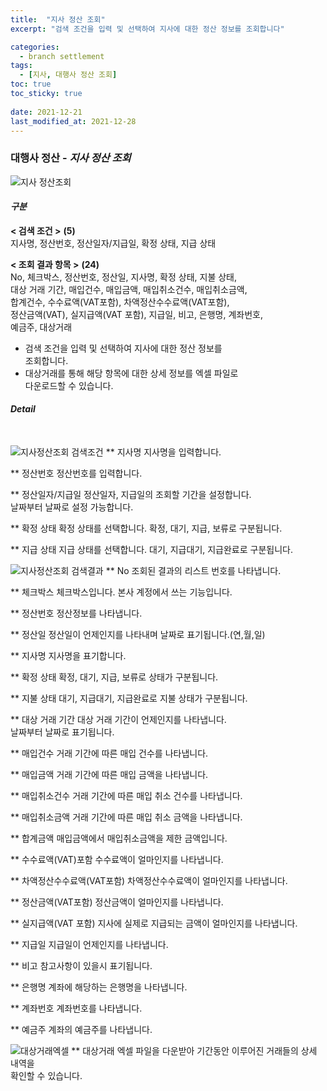 ```yaml
---
title:  "지사 정산 조회"
excerpt: "검색 조건을 입력 및 선택하여 지사에 대한 정산 정보를 조회합니다"

categories:
  - branch settlement
tags:
  - [지사, 대행사 정산 조회]
toc: true
toc_sticky: true
 
date: 2021-12-21
last_modified_at: 2021-12-28
---
```

### 대행사 정산 - *지사 정산 조회*
![지사 정산조회](https://user-images.githubusercontent.com/95394003/147530103-682b2dc3-3e94-4ebc-b564-587ea0ad53b8.jpeg)

#### *구분* <br>
**< 검색 조건 >** **(5)**
<br>지사명, 정산번호, 정산일자/지급일, 확정 상태, 지급 상태

**< 조회 결과 항목 >** **(24)**
<br>No, 체크박스, 정산번호, 정산일, 지사명, 확정 상태, 지불 상태,<br> 대상 거래 기간, 매입건수, 매입금액, 매입취소건수, 매입취소금액,<br>합계건수, 수수료액(VAT포함), 차액정산수수료액(VAT포함),<br>정산금액(VAT), 실지급액(VAT 포함), 지급일, 비고, 은행명, 계좌번호,<br>예금주, 대상거래


- 검색 조건을 입력 및 선택하여 지사에 대한 정산 정보를<br>조회합니다.
- 대상거래를 통해 해당 항목에 대한 상세 정보를 엑셀 파일로<br>다운로드할 수 있습니다.

#### *Detail*
<br>

![지사정산조회 검색조건](https://user-images.githubusercontent.com/95394003/147530164-228b3152-7517-4edc-8793-e06115ce269b.jpeg)
** 지사명
지사명을 입력합니다.

** 정산번호
정산번호를 입력합니다.

** 정산일자/지급일
정산일자, 지급일의 조회할 기간을 설정합니다.<br>날짜부터 날짜로 설정 가능합니다.

** 확정 상태
확정 상태를 선택합니다. 확정, 대기, 지급, 보류로 구분됩니다.

** 지급 상태
지급 상태를 선택합니다. 대기, 지급대기, 지급완료로 구분됩니다.
<br>

![지사정산조회 검색결과](https://user-images.githubusercontent.com/95394003/147530190-f402d0e1-6928-40dd-a170-d66f62a78c46.jpeg)
** No
조회된 결과의 리스트 번호를 나타냅니다.

** 체크박스
체크박스입니다. 본사 계정에서 쓰는 기능입니다.

** 정산번호
정산정보를 나타냅니다.

** 정산일
정산일이 언제인지를 나타내며 날짜로 표기됩니다.(연,월,일)

** 지사명
지사명을 표기합니다.

** 확정 상태
확정, 대기, 지급, 보류로 상태가 구분됩니다.

** 지불 상태
대기, 지급대기, 지급완료로 지불 상태가 구분됩니다.

** 대상 거래 기간
대상 거래 기간이 언제인지를 나타냅니다.<br>
날짜부터 날짜로 표기됩니다.

** 매입건수
거래 기간에 따른 매입 건수를 나타냅니다.

** 매입금액
거래 기간에 따른 매입 금액을 나타냅니다.

** 매입취소건수
거래 기간에 따른 매입 취소 건수를 나타냅니다.

** 매입취소금액
거래 기간에 따른 매입 취소 금액을 나타냅니다.

** 합계금액
매입금액에서 매입취소금액을 제한 금액입니다.

** 수수료액(VAT)포함
수수료액이 얼마인지를 나타냅니다.

** 차액정산수수료액(VAT포함)
차액정산수수료액이 얼마인지를 나타냅니다.

** 정산금액(VAT포함)
정산금액이 얼마인지를 나타냅니다.

** 실지급액(VAT 포함)
지사에 실제로 지급되는 금액이 얼마인지를 나타냅니다.

** 지급일
지급일이 언제인지를 나타냅니다.

** 비고
참고사항이 있을시 표기됩니다.

** 은행명
계좌에 해당하는 은행명을 나타냅니다.

** 계좌번호
계좌번호를 나타냅니다.

** 예금주
계좌의 예금주를 나타냅니다.
<br>

![대상거래엑셀](https://user-images.githubusercontent.com/95394003/146875647-2377d39f-90b4-4f57-a1c1-6c291f48a83f.jpeg)
** 대상거래
엑셀 파일을 다운받아 기간동안 이루어진 거래들의 상세 내역을<br>확인할 수 있습니다.